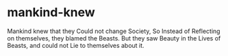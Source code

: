 # mankind-knew
Mankind knew that they Could not change Society, So Instead of Reflecting on themselves, they blamed the Beasts. But they saw Beauty in the Lives of Beasts, and could not Lie to themselves about it.
